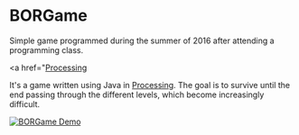 # BORGame
Simple game programmed during the summer of 2016 after attending a programming class.

<a href="<a href="http://example.com/" target="_blank">Processing</a>

It's a game written using Java in [Processing](https://www.processing.org). The goal is to survive until the end passing through the different levels, which become increasingly difficult.

[![BORGame Demo](http://img.youtube.com/vi/FDN_Wx0RFjo/0.jpg)](http://www.youtube.com/watch?v=FDN_Wx0RFjo)
